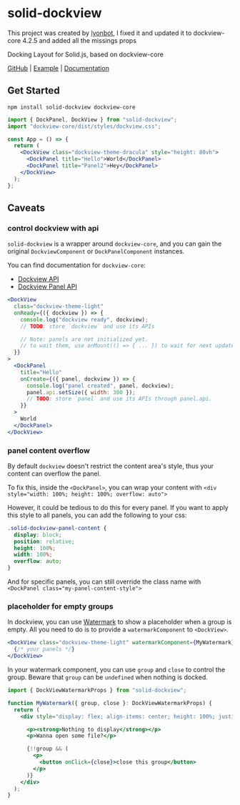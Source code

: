 # solid-dockview

This project was created by [lyonbot](https://github.com/lyonbot), I fixed it and updated it to dockview-core 4.2.5 and added all the missings props

Docking Layout for Solid.js, based on dockview-core

[GitHub](https://github.com/lyonbot/solid-dockview) | [Example](https://lyonbot.github.io/solid-dockview/) | [Documentation](https://lyonbot.github.io/solid-dockview/)

## Get Started

```
npm install solid-dockview dockview-core
```

```jsx
import { DockPanel, DockView } from "solid-dockview";
import "dockview-core/dist/styles/dockview.css";

const App = () => {
  return (
    <DockView class="dockview-theme-dracula" style="height: 80vh">
      <DockPanel title="Hello">World</DockPanel>
      <DockPanel title="Panel2">Hey</DockPanel>
    </DockView>
  );
};
```

## Caveats

### control dockview with api

`solid-dockview` is a wrapper around `dockview-core`, and you can gain the original `DockviewComponent` or `DockPanelComponent` instances.

You can find documentation for `dockview-core`:

- [Dockview API](https://dockview.dev/docs/components/dockview/#dockview-api)
- [Dockview Panel API](https://dockview.dev/docs/components/dockview/#dockview-panel-api)

```jsx
<DockView
  class="dockview-theme-light"
  onReady={({ dockview }) => {
    console.log("dockview ready", dockview);
    // TODO: store `dockview` and use its APIs

    // Note: panels are not initialized yet.
    // to wait them, use onMount(() => { ... }) to wait for next update
  }}
>
  <DockPanel
    title="Hello"
    onCreate={({ panel, dockview }) => {
      console.log("panel created", panel, dockview);
      panel.api.setSize({ width: 300 });
      // TODO: store `panel` and use its APIs through panel.api.
    }}
  >
    World
  </DockPanel>
</DockView>
```

### panel content overflow

By default `dockview` doesn't restrict the content area's style, thus your content can overflow the panel.

To fix this, inside the `<DockPanel>`, you can wrap your content with `<div style="width: 100%; height: 100%; overflow: auto">`

However, it could be tedious to do this for every panel. If you want to apply this style to all panels, you can add the following to your css:

```css
.solid-dockview-panel-content {
  display: block;
  position: relative;
  height: 100%;
  width: 100%;
  overflow: auto;
}
```

And for specific panels, you can still override the class name with `<DockPanel class="my-panel-content-style">`

### placeholder for empty groups

In dockview, you can use [Watermark](https://dockview.dev/docs/components/dockview/#watermark) to show a placeholder when a group is empty. All you need to do is to provide a `watermarkComponent` to `<DockView>`.

```jsx
<DockView class="dockview-theme-light" watermarkComponent={MyWatermark}>
  {/* your panels */}
</DockView>
```

In your watermark component, you can use `group` and `close` to control the group. Beware that `group` can be `undefined` when nothing is docked.

```jsx
import { DockViewWatermarkProps } from "solid-dockview";

function MyWatermark({ group, close }: DockViewWatermarkProps) {
  return (
    <div style="display: flex; align-items: center; height: 100%; justify-content: center; color: #CCC; flex-flow: column">

      <p><strong>Nothing to display</strong></p>
      <p>Wanna open some file?</p>

      {!!group && (
        <p>
          <button onClick={close}>close this group</button>
        </p>
      )}
    </div>
  );
}
```
